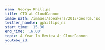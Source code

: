 ```yaml
---
name: George Phillips
title: CTO at CloudCannon
image_path: /images/speakers/2016/george.jpg
twitter_handle: gphillips_nz
start_time: '15.30'
end_time: '16.00'
topic: A Year In Review At CloudCannon
youtube_id:
---
```


